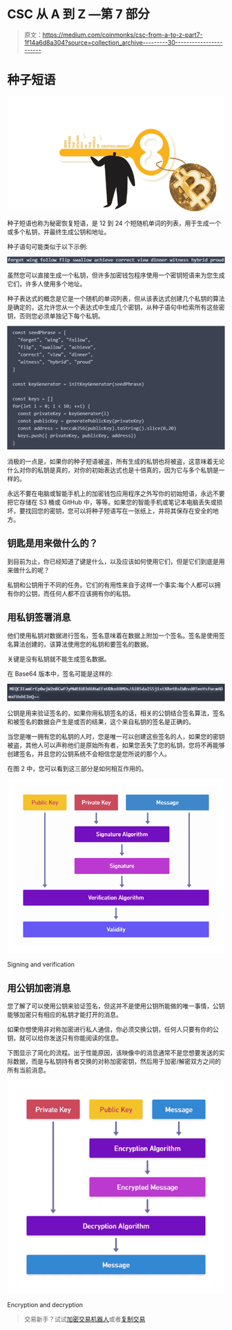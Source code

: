 # CSC 从 A 到 Z —第 7 部分

> 原文：<https://medium.com/coinmonks/csc-from-a-to-z-part7-1f14a6d8a304?source=collection_archive---------30----------------------->

# 种子短语

![](img/6e345920a94bb00e4064f694f33503d2.png)

种子短语也称为秘密恢复短语，是 12 到 24 个短随机单词的列表，用于生成一个或多个私钥，并最终生成公钥和地址。

种子语句可能类似于以下示例:

![](img/68340d86c190e70e8f1e4debb4d4691e.png)

虽然您可以直接生成一个私钥，但许多加密钱包程序使用一个密钥短语来为您生成它们，许多人使用多个地址。

种子表达式的概念是它是一个随机的单词列表，但从该表达式创建几个私钥的算法是确定的，这允许您从一个表达式中生成几个密钥，从种子语句中检索所有这些密钥，否则您必须单独记下每个私钥。

![](img/ec78b9a84583d6f4aa00917acdccc620.png)

消极的一点是，如果你的种子短语被盗，所有生成的私钥也将被盗，这意味着无论什么对你的私钥是真的，对你的初始表达式也是十倍真的，因为它与多个私钥是一样的。

永远不要在电脑或智能手机上的加密钱包应用程序之外写你的初始短语，永远不要把它存储在 S3 桶或 GitHub 中，等等。如果您的智能手机或笔记本电脑丢失或损坏，要找回您的密钥，您可以将种子短语写在一张纸上，并将其保存在安全的地方。

## 钥匙是用来做什么的？

到目前为止，你已经知道了键是什么，以及应该如何使用它们，但是它们到底是用来做什么的呢？

私钥和公钥用于不同的任务。它们的有用性来自于这样一个事实:每个人都可以拥有你的公钥，而任何人都不应该拥有你的私钥。

## 用私钥签署消息

他们使用私钥对数据进行签名，签名意味着在数据上附加一个签名。签名是使用签名算法创建的，该算法使用您的私钥和要签名的数据。

关键是没有私钥就不能生成签名数据。

在 Base64 版本中，签名可能是这样的:

![](img/e32377ab7991bd3b24bcf4dc5b82d965.png)

公钥是用来验证签名的，如果你用私钥签名的话，相关的公钥结合签名算法，签名和被签名的数据会产生是或否的结果，这个来自私钥的签名是正确的。

当您是唯一拥有您的私钥的人时，您是唯一可以创建这些签名的人，如果您的密钥被盗，其他人可以声称他们是原始所有者，如果您丢失了您的私钥，您将不再能够创建签名，并且您的公钥系统不会相信您是您所说的那个人。

在图 2 中，您可以看到这三部分是如何相互作用的。

![](img/48b21242f123e9cb594fffadd18267f4.png)

Signing and verification

## 用公钥加密消息

您了解了可以使用公钥来验证签名，但这并不是使用公钥所能做的唯一事情，公钥能够加密只有相应的私钥才能打开的消息。

如果你想使用非对称加密进行私人通信，你必须交换公钥，任何人只要有你的公钥，就可以给你发送只有你能阅读的信息。

下图显示了简化的流程。出于性能原因，该映像中的消息通常不是您想要发送的实际数据，而是与私钥持有者交换的对称加密密钥，然后用于加密/解密双方之间的所有当前消息。

![](img/c23f4bcb7281b7be13e6e745e60e5e8b.png)

Encryption and decryption

> 交易新手？试试[加密交易机器人](/coinmonks/crypto-trading-bot-c2ffce8acb2a)或者[复制交易](/coinmonks/top-10-crypto-copy-trading-platforms-for-beginners-d0c37c7d698c)